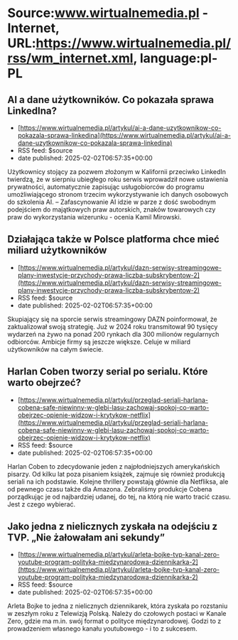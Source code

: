 # Source:www.wirtualnemedia.pl - Internet, URL:https://www.wirtualnemedia.pl/rss/wm_internet.xml, language:pl-PL

## AI a dane użytkowników. Co pokazała sprawa LinkedIna?
 - [https://www.wirtualnemedia.pl/artykul/ai-a-dane-uzytkownikow-co-pokazala-sprawa-linkedina](https://www.wirtualnemedia.pl/artykul/ai-a-dane-uzytkownikow-co-pokazala-sprawa-linkedina)
 - RSS feed: $source
 - date published: 2025-02-02T06:57:35+00:00

Użytkownicy stojący za pozwem złożonym w Kalifornii przeciwko LinkedIn twierdzą, że w sierpniu ubiegłego roku serwis wprowadził nowe ustawienia prywatności, automatycznie zapisując usługobiorców do programu umożliwiającego stronom trzecim wykorzystywanie ich danych osobowych do szkolenia AI. – Zafascynowanie AI idzie w parze z dość swobodnym podejściem do majątkowych praw autorskich, znaków towarowych czy praw do wykorzystania wizerunku - ocenia Kamil Mirowski.

## Działająca także w Polsce platforma chce mieć miliard użytkowników
 - [https://www.wirtualnemedia.pl/artykul/dazn-serwisy-streamingowe-plany-inwestycje-przychody-prawa-liczba-subskrybentow-2](https://www.wirtualnemedia.pl/artykul/dazn-serwisy-streamingowe-plany-inwestycje-przychody-prawa-liczba-subskrybentow-2)
 - RSS feed: $source
 - date published: 2025-02-02T06:57:35+00:00

Skupiający się na sporcie serwis streamingowy DAZN poinformował, że zaktualizował swoją strategię. Już w 2024 roku transmitował 90 tysięcy wydarzeń na żywo na ponad 200 rynkach dla 300 milionów regularnych odbiorców. Ambicje firmy są jeszcze większe. Celuje w miliard użytkowników na całym świecie.

## Harlan Coben tworzy serial po serialu. Które warto obejrzeć?
 - [https://www.wirtualnemedia.pl/artykul/przeglad-seriali-harlana-cobena-safe-niewinny-w-glebi-lasu-zachowaj-spokoj-co-warto-obejrzec-opienie-widzow-i-krytykow-netflix](https://www.wirtualnemedia.pl/artykul/przeglad-seriali-harlana-cobena-safe-niewinny-w-glebi-lasu-zachowaj-spokoj-co-warto-obejrzec-opienie-widzow-i-krytykow-netflix)
 - RSS feed: $source
 - date published: 2025-02-02T06:57:35+00:00

Harlan Coben to zdecydowanie jeden z najpłodniejszych amerykańskich pisarzy. Od kilku lat poza pisaniem książek, zajmuje się również produkcją seriali na ich podstawie. Kolejne thrillery powstają głównie dla Netfliksa, ale od pewnego czasu także dla Amazona. Zebraliśmy produkcje Cobena porządkując je od najbardziej udanej, do tej, na którą nie warto tracić czasu. Jest z czego wybierać.

## Jako jedna z nielicznych zyskała na odejściu z TVP. „Nie żałowałam ani sekundy”
 - [https://www.wirtualnemedia.pl/artykul/arleta-bojke-tvp-kanal-zero-youtube-program-polityka-miedzynarodowa-dziennikarka-2](https://www.wirtualnemedia.pl/artykul/arleta-bojke-tvp-kanal-zero-youtube-program-polityka-miedzynarodowa-dziennikarka-2)
 - RSS feed: $source
 - date published: 2025-02-02T06:57:35+00:00

Arleta Bojke to jedna z nielicznych dziennikarek, która zyskała po rozstaniu w zeszłym roku z Telewizją Polską. Należy do czołowych postaci w Kanale Zero, gdzie ma m.in. swój format o polityce międzynarodowej. Godzi to z prowadzeniem własnego kanału youtubowego - i to z sukcesem.

